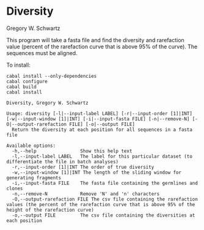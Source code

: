 Diversity
=========

Gregory W. Schwartz

This program will take a fasta file and find the diversity and rarefaction value
(percent of the rarefaction curve that is above 95% of the curve). The sequences
must be aligned.

To install:
```
cabal install --only-dependencies
cabal configure
cabal build
cabal install
```

```
Diversity, Gregory W. Schwartz

Usage: diversity [-l|--input-label LABEL] [-r|--input-order [1]|INT] [-w|--input-window [1]|INT] [-i|--input-fasta FILE] [-n|--remove-N] [-O|--output-rarefaction FILE] [-o|--output FILE]
  Return the diversity at each position for all sequences in a fasta file

Available options:
  -h,--help                Show this help text
  -l,--input-label LABEL   The label for this particular dataset (to differentiate the file in batch analyses)
  -r,--input-order [1]|INT The order of true diversity
  -w,--input-window [1]|INT The length of the sliding window for generating fragments
  -i,--input-fasta FILE    The fasta file containing the germlines and clones
  -n,--remove-N            Remove 'N' and 'n' characters
  -O,--output-rarefaction FILE The csv file containing the rarefaction values (the percent of the rarefaction curve that is above 95% of the height of the rarefaction curve)
  -o,--output FILE         The csv file containing the diversities at each position
```
